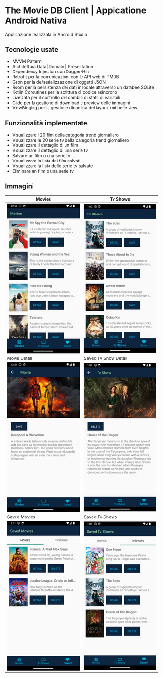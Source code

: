 # The Movie DB Client | Appicatione Android Nativa 

Applicazione realizzata in Android Studio

## Tecnologie usate

- MVVM Pattern
- Architettura Data| Domain | Presentation
- Dependency Injection con Dagger-Hilt
- Retrofit per la comunicazioni con le API web di TMDB
- Gson per la de/serializzazione di oggetti JSON
- Room per la persistenza dei dati in locale attraverso un databee SQLite
- Kotlin Coroutines per la scrittura di codice asincrono
- LiveData per il controllo del cambio di stato di variabili
- Glide per la gestione di download e preview delle immagini
- ViewBinging per la gestione dinamica dei layout xml nelle view  

## Funzionalità implementate

- Visualizzare i 20 film della categoria trend giornaliero
- Visualizzare le 20 serie tv della categoria trend giornaliero
- Visualizzare il dettaglio di un film
- Visualizzare il dettaglio di una serie tv
- Salvare un film o una serie tv
- Visualizzare la lista dei film salvati
- Visualizzare la lista delle serie tv salvate
- Eliminare un film o una serie tv
   
## Immagini 

| Movies                          | Tv Shows                        |
|---------------------------------|---------------------------------| 
| ![01.png](/readmi_files/01.png) | ![02.png](/readmi_files/02.png) |
| Movie Detail                    | Saved Tv Show Detail            |
| ![03.png](/readmi_files/03.png) | ![06.png](/readmi_files/06.png) |
| Saved Movies                    | Saved Tv Shows                  |
| ![04.png](/readmi_files/04.png) | ![05.png](/readmi_files/05.png) |